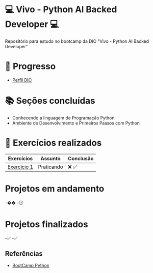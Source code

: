 # 💻️ Vivo - Python AI Backed Developer 💻️

Repositório para estudo no bootcamp da DIO "Vivo - Python AI Backed Developer"

# 📶 Progresso

- [Perfil DIO](https://web.dio.me/users/bluizfillypper)

# 📚️ Seções concluídas

- Conhecendo a linguagem de Programação Python
- Ambiente de Desenvolvimento e Primeiros Paasos com Python

# 📑 Exercícios realizados

| Exercícios | Assunto | Conclusão |
|------------|---------|-----------|
|[Exercício 1](#)| Praticando | ❌ ✅ |

# Projetos em andamento
-[]()��️
-[]()🕜️

# Projetos finalizados
-[]()✅
-[]()✅

## Referências

- [BootCamp Python](https://www.dio.me/bootcamp/coding-future-vivo-python-ai-backend-developer)
